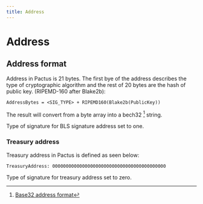 ```yaml
---
title: Address
---
```


# Address

## Address format

Address in Pactus is 21 bytes. The first bye of the address describes the type of cryptographic
algorithm and the rest of 20 bytes are the hash of public key. (RIPEMD-160 after Blake2b):

```
AddressBytes = <SIG_TYPE> + RIPEMD160(Blake2b(PublicKey))
```

The result will convert from a byte array into a bech32 [^first] string.

Type of signature for BLS signature address set to one.

### Treasury address

Treasury address in Pactus is defined as seen below:

```
TreasuryAddress: 000000000000000000000000000000000000000000
```

Type of signature for treasury address set to zero.

[^first]: [Base32 address format](https://github.com/bitcoin/bips/blob/master/bip-0173.mediawiki)
